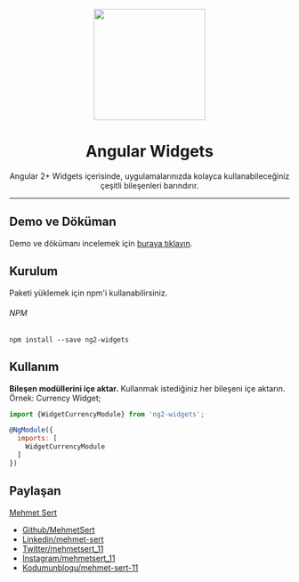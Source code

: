 <p align="center">
  <img height="200px" width="200px" style="text-align: center;" src="https://www.mehmetsert.com.tr/assets/img/ng2-widgets-logo.png">
  <h1 align="center">Angular Widgets</h1>
</p>
<p align="center">Angular 2+ Widgets içerisinde, uygulamalarınızda kolayca kullanabileceğiniz çeşitli bileşenleri barındırır.</p>

------------

## Demo ve Döküman
Demo ve dökümanı incelemek için [buraya tıklayın](https://mehmetsert.github.io/ng2-widgets/ "buraya tıklayın").

## Kurulum
Paketi yüklemek için npm'i kullanabilirsiniz.

###### NPM
```
npm install --save ng2-widgets
```

## Kullanım

**Bileşen modüllerini içe aktar.**
Kullanmak istediğiniz her bileşeni içe aktarın. Örnek: Currency Widget;
```javascript
import {WidgetCurrencyModule} from 'ng2-widgets';

@NgModule({
  imports: [
    WidgetCurrencyModule
  ]
})

```


## Paylaşan
[Mehmet Sert](https://mehmetsert.com.tr "Mehmet Sert")
- [Github/MehmetSert](https://github.com/MehmetSert "Github/MehmetSert")
- [Linkedin/mehmet-sert](https://www.linkedin.com/in/mehmet-sert/ "Linkedin/mehmet-sert")
- [Twitter/mehmetsert_11](https://twitter.com/mehmetsert_11 "Twitter/mehmetsert_11")
- [Instagram/mehmetsert_11](https://www.instagram.com/mehmetsert_11/ "Instagram/mehmetsert_11")
- [Kodumunblogu/mehmet-sert-11](https://kodumunblogu.net/auth/mehmet-sert-11 "Kodumunblogu/mehmet-sert-11")
